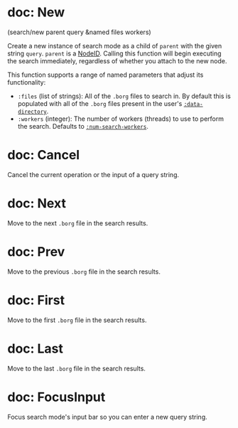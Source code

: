 # doc: New

(search/new parent query &named files workers)

Create a new instance of search mode as a child of `parent` with the given string `query`. `parent` is a [NodeID](/api.md#nodeid). Calling this function will begin executing the search immediately, regardless of whether you attach to the new node.

This function supports a range of named parameters that adjust its functionality:

- `:files` (list of strings): All of the `.borg` files to search in. By default this is populated with all of the `.borg` files present in the user's [`:data-directory`](/default-parameters.md#data-directory).
- `:workers` (integer): The number of workers (threads) to use to perform the search. Defaults to [`:num-search-workers`](/default-parameters.md#num-search-workers).

# doc: Cancel

Cancel the current operation or the input of a query string.

# doc: Next

Move to the next `.borg` file in the search results.

# doc: Prev

Move to the previous `.borg` file in the search results.

# doc: First

Move to the first `.borg` file in the search results.

# doc: Last

Move to the last `.borg` file in the search results.

# doc: FocusInput

Focus search mode's input bar so you can enter a new query string.
